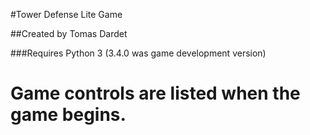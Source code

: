 #Tower Defense Lite Game

##Created by Tomas Dardet

###Requires Python 3 (3.4.0 was game development version) 

Game controls are listed when the game begins.
===================
